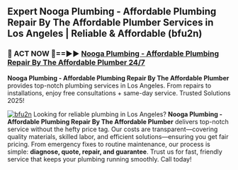 ## Expert Nooga Plumbing - Affordable Plumbing Repair By The Affordable Plumber Services in Los Angeles | Reliable & Affordable (bfu2n)  

<h3>🚿 ACT NOW 🌟==►► <a href="https://tinyurl.com/2ne6vx2x" rel="nofollow">Nooga Plumbing - Affordable Plumbing Repair By The Affordable Plumber 24/7</a></h3>

**Nooga Plumbing - Affordable Plumbing Repair By The Affordable Plumber** provides top-notch plumbing services in Los Angeles. From repairs to installations, enjoy free consultations + same-day service. Trusted Solutions 2025!

[![bfu2n](https://i.imgur.com/4PFF4AK.jpeg)](https://tinyurl.com/2ne6vx2x)
Looking for reliable plumbing in Los Angeles? **Nooga Plumbing - Affordable Plumbing Repair By The Affordable Plumber** delivers top-notch service without the hefty price tag. Our costs are transparent—covering quality materials, skilled labor, and efficient solutions—ensuring you get fair pricing. From emergency fixes to routine maintenance, our process is simple: **diagnose, quote, repair, and guarantee**. Trust us for fast, friendly service that keeps your plumbing running smoothly. Call today!